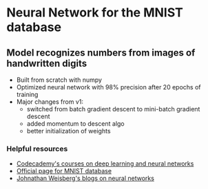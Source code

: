 # Neural Network for the MNIST database
##  Model recognizes numbers from images of handwritten digits
- Built from scratch with numpy
- Optimized neural network with 98% precision after 20 epochs of training
- Major changes from v1:
  - switched from batch gradient descent to mini-batch gradient descent
  - added momentum to descent algo
  - better initialization of weights
 ### Helpful resources
 - [Codecademy's courses on deep learning and neural networks](https://www.codecademy.com/courses/intro-to-deep-learning-with-tensor-flow/)
 - [Official page for MNIST database](http://yann.lecun.com/exdb/mnist/)
 - [Johnathan Weisberg's blogs on neural networks](https://jonathanweisberg.org/post/A%20Neural%20Network%20from%20Scratch%20-%20Part%201/)
